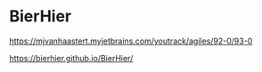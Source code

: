 # BierHier

https://mjvanhaastert.myjetbrains.com/youtrack/agiles/92-0/93-0


https://bierhier.github.io/BierHier/
